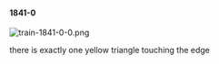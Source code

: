 #### 1841-0
![train-1841-0-0.png](https://github.com/lil-lab/nlvr/raw/master/nlvr/train/images/21/train-1841-0-0.png "train-1841-0-0.png")

there is exactly one yellow triangle touching the edge